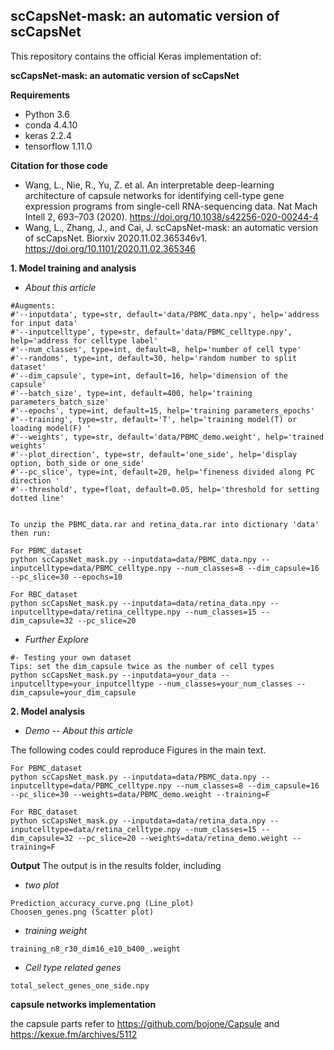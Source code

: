 ## scCapsNet-mask: an automatic version of scCapsNet

This repository contains the official Keras implementation of:

**scCapsNet-mask: an automatic version of scCapsNet**


**Requirements**
- Python 3.6
- conda 4.4.10
- keras 2.2.4
- tensorflow 1.11.0

**Citation for those code**
- Wang, L., Nie, R., Yu, Z. et al. An interpretable deep-learning architecture of capsule networks for identifying cell-type gene expression programs from single-cell RNA-sequencing data. Nat Mach Intell 2, 693–703 (2020). https://doi.org/10.1038/s42256-020-00244-4
- Wang, L., Zhang, J., and Cai, J. scCapsNet-mask: an automatic version of scCapsNet. Biorxiv 2020.11.02.365346v1. https://doi.org/10.1101/2020.11.02.365346

**1. Model training and analysis**

- *About this article*
```
#Augments:
#'--inputdata', type=str, default='data/PBMC_data.npy', help='address for input data'
#'--inputcelltype', type=str, default='data/PBMC_celltype.npy', help='address for celltype label'
#'--num_classes', type=int, default=8, help='number of cell type'
#'--randoms', type=int, default=30, help='random number to split dataset'
#'--dim_capsule', type=int, default=16, help='dimension of the capsule'
#'--batch_size', type=int, default=400, help='training parameters_batch_size'
#'--epochs', type=int, default=15, help='training parameters_epochs'
#'--training', type=str, default='T', help='training model(T) or loading model(F) '
#'--weights', type=str, default='data/PBMC_demo.weight', help='trained weights'
#'--plot_direction', type=str, default='one_side', help='display option, both_side or one_side'
#'--pc_slice', type=int, default=20, help='fineness divided along PC direction '
#'--threshold', type=float, default=0.05, help='threshold for setting dotted line'


To unzip the PBMC_data.rar and retina_data.rar into dictionary 'data' then run:

For PBMC_dataset
python scCapsNet_mask.py --inputdata=data/PBMC_data.npy --inputcelltype=data/PBMC_celltype.npy --num_classes=8 --dim_capsule=16 --pc_slice=30 --epochs=10

For RBC_dataset
python scCapsNet_mask.py --inputdata=data/retina_data.npy --inputcelltype=data/retina_celltype.npy --num_classes=15 --dim_capsule=32 --pc_slice=20

```

- *Further Explore*
```
#- Testing your own dataset
Tips: set the dim_capsule twice as the number of cell types
python scCapsNet_mask.py --inputdata=your_data --inputcelltype=your_inputcelltype --num_classes=your_num_classes --dim_capsule=your_dim_capsule
```

**2. Model analysis**

- *Demo -- About this article*

The following codes could reproduce Figures in the main text.
```
For PBMC_dataset
python scCapsNet_mask.py --inputdata=data/PBMC_data.npy --inputcelltype=data/PBMC_celltype.npy --num_classes=8 --dim_capsule=16 --pc_slice=30 --weights=data/PBMC_demo.weight --training=F

For RBC_dataset
python scCapsNet_mask.py --inputdata=data/retina_data.npy --inputcelltype=data/retina_celltype.npy --num_classes=15 --dim_capsule=32 --pc_slice=20 --weights=data/retina_demo.weight --training=F
```

**Output**
The output is in the results folder, including
- *two plot*
```
Prediction_accuracy_curve.png (Line_plot)
Choosen_genes.png (Scatter plot)
```

- *training weight*
```
training_n8_r30_dim16_e10_b400_.weight
```

- *Cell type related genes*
```
total_select_genes_one_side.npy
```

**capsule networks implementation**

the capsule parts refer to https://github.com/bojone/Capsule and https://kexue.fm/archives/5112